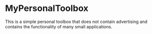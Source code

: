 # MyPersonalToolbox
 This is a simple personal toolbox that does not contain advertising and contains the functionality of many small applications.

